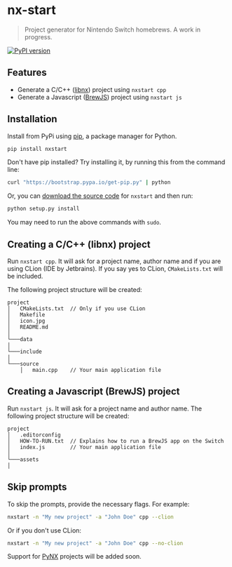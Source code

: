 # nx-start

> Project generator for Nintendo Switch homebrews. A work in progress.

[![PyPI version](https://badge.fury.io/py/nxstart.svg)](https://badge.fury.io/py/nxstart)

## Features
- Generate a C/C++ ([libnx](https://github.com/switchbrew/libnx)) project using `nxstart cpp`
- Generate a Javascript ([BrewJS](https://github.com/BrewJS)) project using `nxstart js`

## Installation

Install from PyPi using [pip](http://www.pip-installer.org/en/latest), a package manager for
Python.

```bash
pip install nxstart
```

Don't have pip installed? Try installing it, by running this from the
command line:

```bash
curl "https://bootstrap.pypa.io/get-pip.py" | python
```

Or, you can [download the source code](#) for `nxstart` and then run:
```bash
python setup.py install
```
You may need to run the above commands with ``sudo``.

## Creating a C/C++ (libnx) project
Run `nxstart cpp`. It will ask for a project name, author name and if you are 
using CLion (IDE by Jetbrains). If you say yes to CLion, `CMakeLists.txt` will be included.

The following project structure will be created:

```
project
│   CMakeLists.txt  // Only if you use CLion
│   Makefile        
│   icon.jpg
│   README.md
│
└───data
│   
└───include
│ 
└───source
    │   main.cpp    // Your main application file
```

## Creating a Javascript (BrewJS) project
Run `nxstart js`. It will ask for a project name and author name. The following project structure will be created:

```
project
│   .editorconfig      
│   HOW-TO-RUN.txt  // Explains how to run a BrewJS app on the Switch
│   index.js        // Your main application file
│
└───assets
│   
```

## Skip prompts
To skip the prompts, provide the necessary flags. For example:
```bash
nxstart -n "My new project" -a "John Doe" cpp --clion
```

Or if you don't use CLion:
```bash
nxstart -n "My new project" -a "John Doe" cpp --no-clion
```

Support for 
[PyNX](https://github.com/nx-python/PyNX) projects will be added soon.
